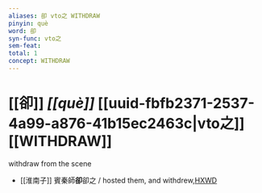 ```yaml
---
aliases: 卻 vto之 WITHDRAW
pinyin: què
word: 卻
syn-func: vto之
sem-feat: 
total: 1
concept: WITHDRAW 
---
```

# [[卻]] *[[què]]*  [[uuid-fbfb2371-2537-4a99-a876-41b15ec2463c|vto之]] [[WITHDRAW]]
withdraw from the scene
 - [[淮南子]] 賓秦師**卻**卻之 / hosted them, and withdrew,[HXWD](https://hxwd.org/textview.html?location=KR3j0010_tls_013-18a.32)